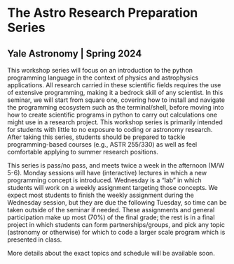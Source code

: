 # The Astro Research Preparation Series

## Yale Astronomy | Spring 2024

This workshop series will focus on an introduction to the python programming language in the context of physics and astrophysics applications. All research carried in these scientific fields requires the use of extensive programming, making it a bedrock skill of any scientist. In this seminar, we will start from square one, covering how to install and navigate the programming ecosystem such as the terminal/shell, before moving into how to create scientific programs in python to carry out calculations one might use in a research project. This workshop series is primarily intended for students with little to no exposure to coding or astronomy research. After taking this series, students should be prepared to tackle programming-based courses (e.g., ASTR 255/330) as well as feel comfortable applying to summer research positions. 

This series is pass/no pass, and meets twice a week in the afternoon (M/W 5-6). Monday sessions will have (interactive) lectures in which a new programming concept is introduced. Wednesday is a “lab” in which students will work on a weekly assignment targeting those concepts. We expect most students to finish the weekly assignment during the Wednesday session, but they are due the following Tuesday, so time can be taken outside of the seminar if needed. These assignments and general participation make up most (70%) of the final grade; the rest is in a final project in which students can form partnerships/groups, and pick any topic (astronomy or otherwise) for which to code a larger scale program which is presented in class. 

More details about the exact topics and schedule will be available soon.
